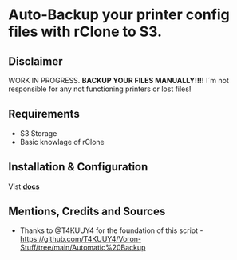 # Auto-Backup your printer config files with rClone to S3.

## Disclaimer
WORK IN PROGRESS. **BACKUP YOUR FILES MANUALLY!!!!**
I´m not responsible for any not functioning printers or lost files!

## Requirements 
 * S3 Storage
 * Basic knowlage of rClone		

## Installation & Configuration

Vist **[docs](https://docs.datenschmutz.dev/docs/S3-Auto-backup)**

## Mentions, Credits and Sources
* Thanks to @T4KUUY4 for the foundation of this script - https://github.com/T4KUUY4/Voron-Stuff/tree/main/Automatic%20Backup

[^1]: Variation of the rCLone setup manual from Contabo - https://docs.contabo.com/docs/products/Object-Storage/Tools/rclone
